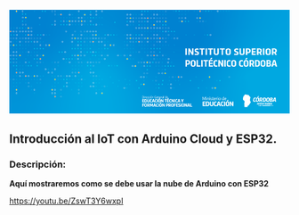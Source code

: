 ![banner](/assets/BannerElect.png)

## Introducción al IoT con Arduino Cloud  y ESP32.

### Descripción: 

**Aquí  mostraremos  como  se  debe  usar  la  nube  de  Arduino  con ESP32**

 
 https://youtu.be/ZswT3Y6wxpI